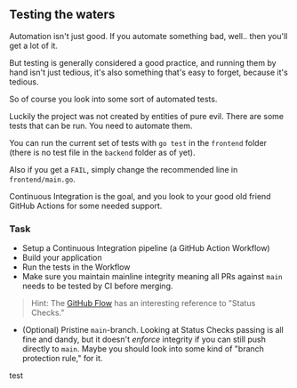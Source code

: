 ## Testing the waters

Automation isn't just good.
If you automate something bad,
well.. then you'll get a lot of it.

But testing is generally considered a good practice,
and running them by hand isn't just tedious,
it's also something that's easy to forget,
because it's tedious.

So of course you look into some sort of automated tests.

Luckily the project was not created by entities of pure evil.
There are some tests that can be run.
You need to automate them.

You can run the current set of tests with `go test` in the `frontend` folder (there is no test file in the `backend` folder as of yet).

Also if you get a `FAIL`, simply change the recommended line in `frontend/main.go`.

Continuous Integration is the goal,
and you look to your good old friend GitHub Actions for some needed support.

### Task

- Setup a Continuous Integration pipeline (a GitHub Action Workflow)
- Build your application
- Run the tests in the Workflow
- Make sure you maintain mainline integrity meaning all PRs
    against `main` needs to be tested by CI before merging.

> Hint: The [GitHub Flow](https://help.github.com/en/articles/github-flow)
> has an interesting reference to "Status Checks."

- (Optional) Pristine `main`-branch. Looking at Status Checks passing
    is all fine and dandy, but it doesn't _enforce_ integrity
    if you can still push directly to `main`.
    Maybe you should look into some kind of "branch protection rule,"
    for it.

test